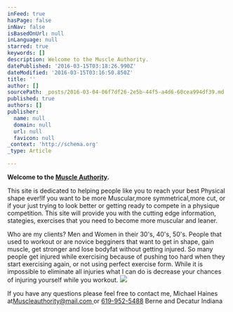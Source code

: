 ```yaml
---
inFeed: true
hasPage: false
inNav: false
isBasedOnUrl: null
inLanguage: null
starred: true
keywords: []
description: Welcome to the Muscle Authority.
datePublished: '2016-03-15T03:18:26.990Z'
dateModified: '2016-03-15T03:16:50.850Z'
title: ''
author: []
sourcePath: _posts/2016-03-04-06f7df26-2e5b-44f5-a4d6-60cea994df39.md
published: true
authors: []
publisher:
  name: null
  domain: null
  url: null
  favicon: null
_context: 'http://schema.org'
_type: Article

---
```

**Welcome to the [Muscle Authority][0].**

This site is dedicated to helping people like you to reach your best Physical shape ever!If you want to be more  Muscular,more symmetrical,more cut, or if your just trying to look better or getting ready to compete in a physique competition. This site will provide you with the cutting edge information, stategies, exercises that you need to become more muscular and leaner. 

Who are my clients? Men and Women in their 30's, 40's, 50's. People that used to workout or are novice begginers that want to get in shape, gain muscle, get stronger and lose bodyfat  without getting injured. So many people get injured while exercising because of pushing too hard when they start exercising again, or not using perfect exercise form. While it is impossible to eliminate all injuries what I can do is decrease your chances of injuring yourself while you workout.
![](https://the-grid-user-content.s3-us-west-2.amazonaws.com/3fbe5221-b019-475a-b34d-7d088be81fae.jpg)

If you have any questions please feel free to contact me, Michael Haines at[Muscleauthority@mail.com ][1]or  [619-952-5488][2] Berne and Decatur Indiana 

[0]: null
[1]: muscleauthority@mail.com
[2]: 619-952-5488